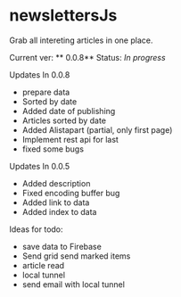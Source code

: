 #  newslettersJs

Grab all intereting articles in one place.

Current ver: ** 0.0.8** Status: *In progress*

Updates In 0.0.8

* prepare data
* Sorted by date
* Added date of publishing
* Articles sorted by date
* Added Alistapart (partial, only first page)
* Implement rest api for last
* fixed some bugs

Updates In 0.0.5

* Added description
* Fixed encoding buffer bug
* Added link to data
* Added index to data

Ideas for todo:

* save data to Firebase
* Send grid send marked items
* article read
* local tunnel
* send email with local tunnel
